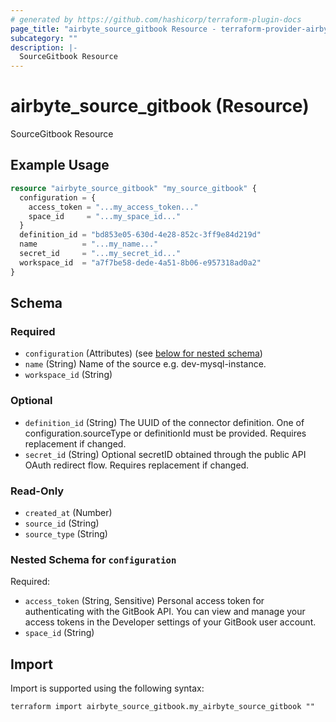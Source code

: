 ```yaml
---
# generated by https://github.com/hashicorp/terraform-plugin-docs
page_title: "airbyte_source_gitbook Resource - terraform-provider-airbyte"
subcategory: ""
description: |-
  SourceGitbook Resource
---
```


# airbyte_source_gitbook (Resource)

SourceGitbook Resource

## Example Usage

```terraform
resource "airbyte_source_gitbook" "my_source_gitbook" {
  configuration = {
    access_token = "...my_access_token..."
    space_id     = "...my_space_id..."
  }
  definition_id = "bd853e05-630d-4e28-852c-3ff9e84d219d"
  name          = "...my_name..."
  secret_id     = "...my_secret_id..."
  workspace_id  = "a7f7be58-dede-4a51-8b06-e957318ad0a2"
}
```

<!-- schema generated by tfplugindocs -->
## Schema

### Required

- `configuration` (Attributes) (see [below for nested schema](#nestedatt--configuration))
- `name` (String) Name of the source e.g. dev-mysql-instance.
- `workspace_id` (String)

### Optional

- `definition_id` (String) The UUID of the connector definition. One of configuration.sourceType or definitionId must be provided. Requires replacement if changed.
- `secret_id` (String) Optional secretID obtained through the public API OAuth redirect flow. Requires replacement if changed.

### Read-Only

- `created_at` (Number)
- `source_id` (String)
- `source_type` (String)

<a id="nestedatt--configuration"></a>
### Nested Schema for `configuration`

Required:

- `access_token` (String, Sensitive) Personal access token for authenticating with the GitBook API. You can view and manage your access tokens in the Developer settings of your GitBook user account.
- `space_id` (String)

## Import

Import is supported using the following syntax:

```shell
terraform import airbyte_source_gitbook.my_airbyte_source_gitbook ""
```
